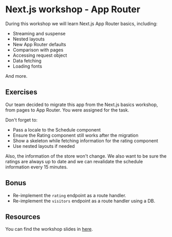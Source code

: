 # Next.js workshop - App Router
During this workshop we will learn Next.js App Router basics, including:

* Streaming and suspense
* Nested layouts
* New App Router defaults
* Comparison with pages
* Accessing request object
* Data fetching
* Loading fonts

And more.

## Exercises
Our team decided to migrate this app from the Next.js basics workshop, from pages to App Router. You were assigned for the task.

Don't forget to:
* Pass a locale to the Schedule component
* Ensure the Rating component still works after the migration
* Show a skeleton while fetching information for the rating component
* Use nested layouts if needed

Also, the information of the store won't change. We also want to be sure the ratings are always up to date and we can revalidate the schedule information every 15 minutes.

## Bonus
* Re-implement the `rating` endpoint as a route handler.
* Re-implement the `visitors` endpoint as a route handler using a DB.

## Resources
You can find the workshop slides in [here](https://docs.google.com/presentation/d/1CUSGv2dpnfdj5i17lLEg1GKKltJytZK-CzYBDmleHwE).
